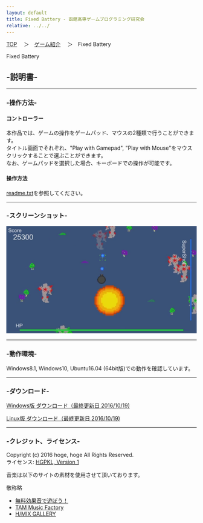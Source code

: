 ```yaml
---
layout: default
title: Fixed Battery - 函館高専ゲームプログラミング研究会
relative: ../../
---
```

<div class="content">
<div class="main">

<p class="bread">
<a href="../../">TOP</a>
　＞　<a href="../">ゲーム紹介</a>
　＞　Fixed Battery
</p>

<p class="title">
Fixed Battery
</p>

<h2>-説明書-</h2>

<hr>
<h3>-操作方法-</h3>

<h4>コントローラー</h4>

<p>
本作品では、ゲームの操作をゲームパッド、マウスの2種類で行うことができます。<br>
タイトル画面でそれぞれ、"Play with Gamepad", "Play with Mouse"をマウスクリックすることで選ぶことができます。<br>
なお、ゲームパッドを選択した場合、キーボードでの操作が可能です。<br>
</p>

<h4>操作方法</h4>

<p>
<a href="./readme.txt">readme.txt</a>を参照してください。
</p>

<hr>
<h3>-スクリーンショット-</h3>

<p>
<img alt="スクリーンショット" src="./ss1.png">
</p>

<hr>
<h3>-動作環境-</h3>

<p>
Windows8.1, Windows10, Ubuntu16.04 (64bit版)での動作を確認しています。
</p>

<hr>
<h3>-ダウンロード-</h3>

<p>
<a href="https://box.yahoo.co.jp/guest/viewer?sid=box-l-26oalqoyfj6fl63uanefeuz3se-1001&uniqid=4cf50e45-d5c7-4d3d-a85d-74e32b3d74b8&viewtype=detail">Windows版 ダウンロード（最終更新日 2016/10/19) </a>
</p>

<p>
<a href="https://box.yahoo.co.jp/guest/viewer?sid=box-l-26oalqoyfj6fl63uanefeuz3se-1001&uniqid=44f7f7ec-020d-4e8e-b81c-e4a2b761fc67&viewtype=detail">Linux版 ダウンロード（最終更新日 2016/10/19) </a>
</p>

<hr>
<h3>-クレジット、ライセンス-</h3>

<p>
Copyright (c) 2016 hoge, hoge All Rights Reserved.
<br>
ライセンス: <a href="../../other/HGPKLv1.html">HGPKL, Version 1</a>
</p>

<p>
音楽は以下のサイトの素材を使用させて頂いております。
</p>

<p>敬称略</p>
<ul>
<li><a href="http://taira-komori.jpn.org/">無料効果音で遊ぼう！</a></li>
<li><a href="http://www.tam-music.com/">TAM Music Factory</a></li>
<li><a href="http://www.hmix.net/">H/MIX GALLERY</a></li>
</ul>

</div>
</div>
